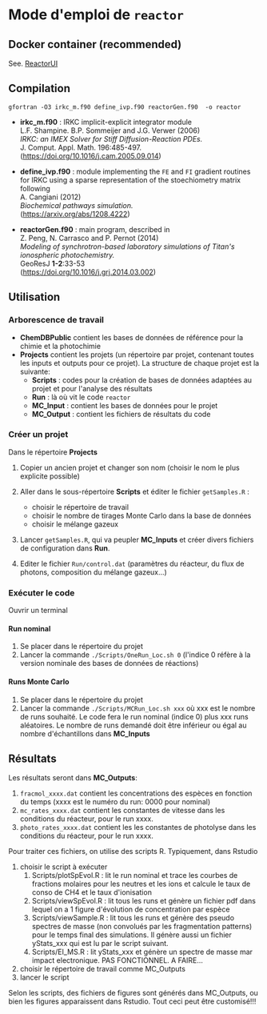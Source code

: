 # Mode d'emploi de `reactor`

## Docker container (recommended)

See. [ReactorUI](https://github.com/ppernot/ReactorUI)

## Compilation

`gfortran -O3 irkc_m.f90 define_ivp.f90 reactorGen.f90  -o reactor`

* __irkc_m.f90__ : IRKC implicit-explicit integrator module     
  L.F. Shampine. B.P. Sommeijer and J.G. Verwer (2006)   
  _IRKC: an IMEX Solver for Stiff Diffusion-Reaction PDEs._    
  J. Comput. Appl. Math. 196:485-497.    
  (https://doi.org/10.1016/j.cam.2005.09.014)  
  
* __define_ivp.f90__ : module implementing the `FE` and `FI` 
  gradient routines for IRKC using a sparse representation of 
  the stoechiometry matrix following    
  A. Cangiani (2012)    
  _Biochemical pathways simulation._    
  (https://arxiv.org/abs/1208.4222)

* __reactorGen.f90__ : main program, described in    
  Z. Peng, N. Carrasco and P. Pernot (2014)    
  _Modeling of synchrotron-based laboratory simulations 
  of Titan's ionospheric photochemistry._    
  GeoResJ __1-2__:33-53    
  (https://doi.org/10.1016/j.grj.2014.03.002)
  

## Utilisation

### Arborescence de travail

* __ChemDBPublic__ contient les bases de données de référence pour la chimie et la photochimie
* __Projects__ contient les projets (un répertoire par projet, contenant toutes les inputs et outputs pour ce projet). La structure de chaque projet est la suivante:
    * __Scripts__ : codes pour la création de bases de données adaptées au projet et pour l'analyse des résultats
    * __Run__ : là où vit le code `reactor`
    * __MC_Input__ : contient les bases de données pour le projet
    * __MC_Output__ : contient les fichiers de résultats du code

### Créer un projet 

Dans le répertoire __Projects__

1. Copier un ancien projet et changer son nom (choisir le nom le plus explicite possible)

2. Aller dans le sous-répertoire __Scripts__ et éditer le fichier `getSamples.R` :
    + choisir le répertoire de travail
    + choisir le nombre de tirages Monte Carlo dans la base de données
    + choisir le mélange gazeux 

3. Lancer `getSamples.R`, qui va peupler __MC_Inputs__ et créer divers fichiers de configuration dans __Run__. 

4. Editer le fichier `Run/control.dat` (paramètres du réacteur, du flux de photons, composition du mélange gazeux...)

### Exécuter le code

Ouvrir un terminal

#### Run nominal
1. Se placer dans le répertoire du projet
2. Lancer la commande `./Scripts/OneRun_Loc.sh 0` (l'indice 0 réfère à la version nominale des bases de données de réactions)

#### Runs Monte Carlo
1. Se placer dans le répertoire du projet
2. Lancer la commande `./Scripts/MCRun_Loc.sh xxx`  où xxx est le nombre de runs souhaité. Le code fera le run nominal (indice 0) plus xxx runs aléatoires. Le nombre de runs demandé doit être inférieur ou égal au nombre d'échantillons dans __MC_Inputs__

## Résultats
Les résultats seront dans __MC_Outputs__:
1. `fracmol_xxxx.dat` contient les concentrations des espèces en fonction du temps (xxxx est le numéro du run: 0000 pour nominal)
2. `mc_rates_xxxx.dat` contient les constantes de vitesse dans les conditions du réacteur, pour le run xxxx.
3. `photo_rates_xxxx.dat` contient les les constantes de photolyse dans les conditions du réacteur, pour le run xxxx.

Pour traiter ces fichiers, on utilise des scripts R. Typiquement, dans Rstudio
1. choisir le script à exécuter
    1. Scripts/plotSpEvol.R : lit le run nominal et trace les courbes de fractions molaires  pour les neutres et les ions et calcule le taux de conso de CH4 et le taux d'ionisation
    2. Scripts/viewSpEvol.R : lit tous les runs et génère un fichier pdf dans lequel on a 1 figure d'évolution de concentration par espèce
    3.  Scripts/viewSample.R : lit tous les runs et génère des pseudo spectres de masse (non convolués par les fragmentation patterns) pour le temps final des simulations. Il génère aussi un fichier yStats_xxx qui est lu par le script suivant.
    4. Scripts/EI_MS.R :  lit yStats_xxx et génère un spectre de masse mar impact electronique. PAS FONCTIONNEL. A FAIRE...
2. choisir le répertoire de travail comme MC_Outputs
3. lancer le script

Selon les scripts, des fichiers de figures sont générés dans MC_Outputs, ou bien les figures apparaissent dans Rstudio. Tout ceci peut être customisé!!!
